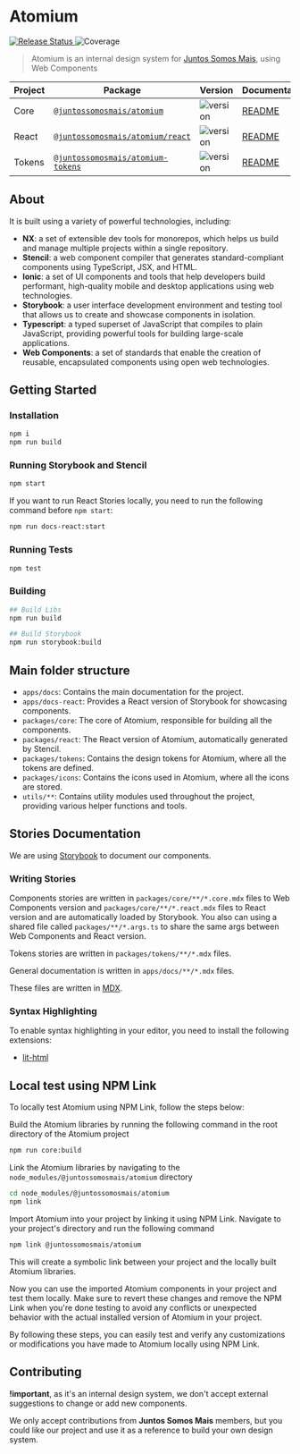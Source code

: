 # Atomium

<p>
  <a href="https://github.com/juntossomosmais/atomium/actions/workflows/release-and-publish-packages.yml">
    <img
      alt="Release Status"
      src="https://img.shields.io/github/actions/workflow/status/juntossomosmais/atomium/release-and-publish-packages.yml?label=Release%20Status"
    />
  </a>
  <img
    alt="Coverage"
    src="https://sonarcloud.io/api/project_badges/measure?project=juntossomosmais_atomium_core&metric=coverage&token=e53244a1ea46d45209292ff36bf9e5a1748105ce"
  />
</p>

> Atomium is an internal design system for [Juntos Somos Mais](https://juntossomosmais.com.br/), using Web Components

| Project | Package                                                                                                 | Version                                                                                                                                                                                            | Documentation                         |
| ------- | ------------------------------------------------------------------------------------------------------- | -------------------------------------------------------------------------------------------------------------------------------------------------------------------------------------------------- | ------------------------------------- |
| Core | [`@juntossomosmais/atomium`](https://github.com/juntossomosmais/atomium/pkgs/npm/atomium) | <img src="https://img.shields.io/github/package-json/v/juntossomosmais/atomium?filename=packages%2Fcore%2Fpackage.json" alt="version"> | [README](./packages/core/README.md)   |
| React | [`@juntossomosmais/atomium/react`](https://github.com/juntossomosmais/atomium/pkgs/npm/atomium) | <img src="https://img.shields.io/github/package-json/v/juntossomosmais/atomium?filename=packages%2Fcore%2Fpackage.json" alt="version"> | [README](./packages/react/README.md)  |
| Tokens | [`@juntossomosmais/atomium-tokens`](https://github.com/juntossomosmais/atomium/pkgs/npm/atomium-tokens) | <img src="https://img.shields.io/github/package-json/v/juntossomosmais/atomium?filename=packages%2Ftokens%2Fpackage.json" alt="version"> | [README](./packages/tokens/README.md) |

## About

It is built using a variety of powerful technologies, including:

- **NX**: a set of extensible dev tools for monorepos, which helps us build and manage multiple projects within a single repository.
- **Stencil**: a web component compiler that generates standard-compliant components using TypeScript, JSX, and HTML.
- **Ionic**: a set of UI components and tools that help developers build performant, high-quality mobile and desktop applications using web technologies.
- **Storybook**: a user interface development environment and testing tool that allows us to create and showcase components in isolation.
- **Typescript**: a typed superset of JavaScript that compiles to plain JavaScript, providing powerful tools for building large-scale applications.
- **Web Components**: a set of standards that enable the creation of reusable, encapsulated components using open web technologies.

## Getting Started

### Installation

```bash
npm i
npm run build
```

### Running Storybook and Stencil

```bash
npm start
```

If you want to run React Stories locally, you need to run the following command before `npm start`:

```bash
npm run docs-react:start
```

### Running Tests

```bash
npm test
```

### Building

```bash
## Build Libs
npm run build

## Build Storybook
npm run storybook:build
```

## Main folder structure

* `apps/docs`: Contains the main documentation for the project.
* `apps/docs-react`: Provides a React version of Storybook for showcasing components.
* `packages/core`: The core of Atomium, responsible for building all the components.
* `packages/react`: The React version of Atomium, automatically generated by Stencil.
* `packages/tokens`: Contains the design tokens for Atomium, where all the tokens are defined.
* `packages/icons`: Contains the icons used in Atomium, where all the icons are stored.
* `utils/**`: Contains utility modules used throughout the project, providing various helper functions and tools.

## Stories Documentation

We are using [Storybook](https://storybook.js.org/) to document our components.

### Writing Stories

Components stories are written in `packages/core/**/*.core.mdx` files to Web Components version and `packages/core/**/*.react.mdx` files to React version and are automatically loaded by Storybook. You also can using a shared file called `packages/**/*.args.ts` to share the same args between Web Components and React version.

Tokens stories are written in `packages/tokens/**/*.mdx` files.

General documentation is written in `apps/docs/**/*.mdx` files.

These files are written in [MDX](https://mdxjs.com/).

### Syntax Highlighting

To enable syntax highlighting in your editor, you need to install the following extensions:

- [lit-html](https://marketplace.visualstudio.com/items?itemName=bierner.lit-html)

## Local test using NPM Link

To locally test Atomium using NPM Link, follow the steps below:

Build the Atomium libraries by running the following command in the root directory of the Atomium project

```bash
npm run core:build
```

Link the Atomium libraries by navigating to the `node_modules/@juntossomosmais/atomium` directory

```bash
cd node_modules/@juntossomosmais/atomium
npm link
```

Import Atomium into your project by linking it using NPM Link. Navigate to your project's directory and run the following command

```bash
npm link @juntossomosmais/atomium
```

This will create a symbolic link between your project and the locally built Atomium libraries.

Now you can use the imported Atomium components in your project and test them locally. Make sure to revert these changes and remove the NPM Link when you're done testing to avoid any conflicts or unexpected behavior with the actual installed version of Atomium in your project.

By following these steps, you can easily test and verify any customizations or modifications you have made to Atomium locally using NPM Link.

## Contributing

**!important**, as it's an internal design system, we don't accept external suggestions to change or add new components.

We only accept contributions from **Juntos Somos Mais** members, but you could like our project and use it as a reference to build your own design system.
